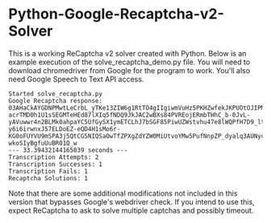 # Python-Google-Recaptcha-v2-Solver

This is a working ReCaptcha v2 solver created with Python. Below is an example execution of the solve_recaptcha_demo.py file.
You will need to download chromedriver from Google for the program to work. You'll also need Google Speech to Text API access.


```
Started solve_recaptcha.py
Google Recaptcha response: 03AHaCkAYGDNPMwtLeCrbL_yTKe13ZIW6g1RtTO4gIIgiwmVuHz5PKHZwfekJKPUOtOJIPM6Y4LIORJ6w1MLXBjiG3PgM8Pp-acrTMD0h1U1sSEGMTeHEd87lXIq5fNDQ9JkJAC2wBXs84PVREojERmbTHhC_b-0JvL-yAVuwwr4n2BLMk0ahpaYC5UfGySX1ymETCLhJ7bSGF85PiwUZWstvhu47e8lWQPfH7D9_ltfWbkONVQ6Ttm7aj6cGckMdsovZMNL8TT6gMVm1ZbdQtCfkJHAodfgzzB6-y6i6irwnxJ57ELDoEZ-eQD4H1sMo6r-KG0oFUYVU9mSPA3j5QtCGSNIQSaOwTfZPXgZdYZW0MiUtvoYMw5PufNnpZP_dyalq3AUNyc6qGS9-wkoSIyBgfuUuBR01Q_w
--- 33.39432144165039 seconds ---
Transcription Attempts: 2
Transcription Successes: 1
Transcription Fails: 1
Recaptcha Solutions: 1
```

Note that there are some additional modifications not included in this version that bypasses Google's webdriver check. If you intend to use this, expect ReCaptcha to ask to solve multiple captchas and possibly timeout.
